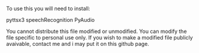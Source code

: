 To use this you will need to install:

pyttsx3
speechRecognition
PyAudio

You cannot distribute this file modified or unmodified. You can modify the file specific to personal use only. If you wish to make a modified file publicly avaivable, contact me and i may put it on this github page.
